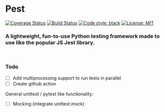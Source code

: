 # Pest

[![Coverage Status](https://coveralls.io/repos/github/addy999/Pest/badge.svg)](https://coveralls.io/github/addy999/Pest)
[![Build Status](https://travis-ci.com/addy999/Pest.svg?branch=main)](https://travis-ci.com/addy999/Pest)
[![Code style: black](https://img.shields.io/badge/code%20style-black-000000.svg)](https://github.com/psf/black)
<a href="https://github.com/psf/black/blob/master/LICENSE"><img alt="License: MIT" src="https://black.readthedocs.io/en/stable/_static/license.svg"></a>

### A lightweight, fun-to-use Python testing framework made to use like the popular JS Jest library.
<br>


### Todo
- [ ] Add multiprocessing support to run tests in parallel
- [ ] Create github action

General unittest / pytest like functionality:
- [ ] Mocking (integrate unittest.mock)
